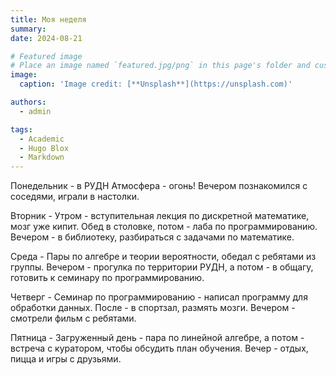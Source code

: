 ```yaml
---
title: Моя неделя
summary: 
date: 2024-08-21

# Featured image
# Place an image named `featured.jpg/png` in this page's folder and customize its options here.
image:
  caption: 'Image credit: [**Unsplash**](https://unsplash.com)'

authors:
  - admin

tags:
  - Academic
  - Hugo Blox
  - Markdown
---
```


Понедельник - в РУДН Атмосфера - огонь! Вечером познакомился с соседями, играли в настолки.

Вторник - Утром - вступительная лекция по дискретной математике, мозг уже кипит. Обед в столовке, потом - лаба по программированию. Вечером - в библиотеку, разбираться с задачами по математике.

Среда - Пары по алгебре и теории вероятности, обедал с ребятами из группы. Вечером - прогулка по территории РУДН, а потом - в общагу, готовить к семинару по программированию.

Четверг - Семинар по программированию - написал программу для обработки данных. После - в спортзал, размять мозги. Вечером - смотрели фильм с ребятами. 

Пятница - Загруженный день - пара по линейной алгебре, а потом - встреча с куратором, чтобы обсудить план обучения. Вечер - отдых, пицца и игры с друзьями. 

